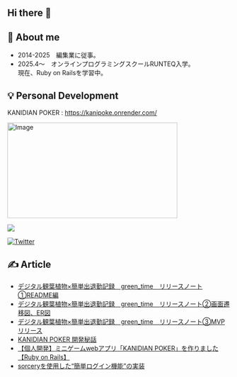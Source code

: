 ## Hi there 👋

## 🌼  About me
- 2014-2025　編集業に従事。<br>
- 2025.4〜　オンラインプログラミングスクールRUNTEQ入学。<br>
              現在、Ruby on Railsを学習中。

## 💡  Personal Development

KANIDIAN POKER : https://kanipoke.onrender.com/

<img width="384" height="216" alt="Image" src="https://github.com/user-attachments/assets/d4a9dc04-5155-4efd-8c55-cba2f2a61e27" />


![](https://github-readme-stats.vercel.app/api/top-langs?username=ng14tae&show_icons=true&locale=en&layout=compact)

[![Twitter](https://img.shields.io/badge/%40sss__727-4c4c4c?logo=X&logoColor=ffffff&label=Twitter&labelColor=00acee
)](https://x.com/sss__727)


## ✍️  Article

- [デジタル観葉植物×簡単出退勤記録　green_time　リリースノート①README編](https://note.com/mc42d/n/nbae166c307bd?from=notice) <br>
- [デジタル観葉植物×簡単出退勤記録　green_time　リリースノート②画面遷移図、ER図](https://note.com/mc42d/n/n595c2ba81c18?app_launch=false) <br>
- [デジタル観葉植物×簡単出退勤記録　green_time　リリースノート③MVPリリース](https://note.com/mc42d/n/n961f2fd9b7eb?sub_rt=share_pb) <br>
- [KANIDIAN POKER 開発秘話](https://note.com/mc42d/n/nf0457cbc7b1d) <br>
- [【個人開発】ミニゲームwebアプリ「KANIDIAN POKER」を作りました【Ruby on Rails】](https://qiita.com/ng14tae/items/6e6528cc48ca673c6369) <br>
- [sorceryを使用した“簡単ログイン機能”の実装](https://qiita.com/ng14tae/items/bbfa67b6e4439b1651ca)



<!--
**ng14tae/ng14tae** is a ✨ _special_ ✨ repository because its `README.md` (this file) appears on your GitHub profile.

Here are some ideas to get you started:

- 🔭 I’m currently working on ...
- 🌱 I’m currently learning ...
- 👯 I’m looking to collaborate on ...
- 🤔 I’m looking for help with ...
- 💬 Ask me about ...
- 📫 How to reach me: ...
- 😄 Pronouns: ...
- ⚡ Fun fact: ...
-->
